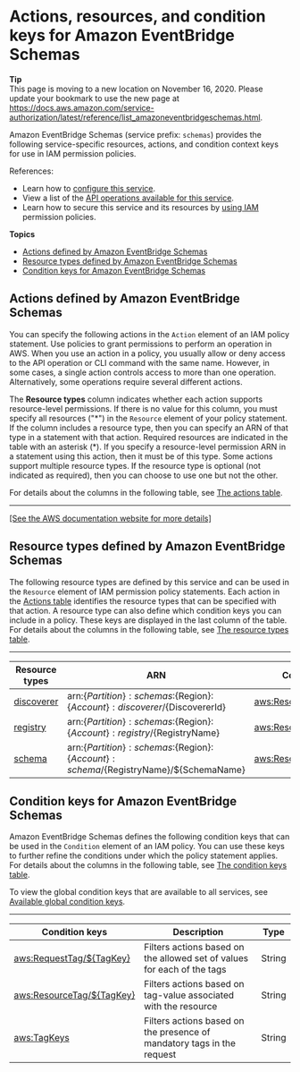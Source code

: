 # Actions, resources, and condition keys for Amazon EventBridge Schemas<a name="list_amazoneventbridgeschemas"></a>

**Tip**  
This page is moving to a new location on November 16, 2020\. Please update your bookmark to use the new page at [https://docs\.aws\.amazon\.com/service\-authorization/latest/reference/list\_amazoneventbridgeschemas\.html](https://docs.aws.amazon.com/service-authorization/latest/reference/list_amazoneventbridgeschemas.html)\. 

Amazon EventBridge Schemas \(service prefix: `schemas`\) provides the following service\-specific resources, actions, and condition context keys for use in IAM permission policies\.

References:
+ Learn how to [configure this service](https://docs.aws.amazon.com/eventbridge/latest/userguide/)\.
+ View a list of the [API operations available for this service](https://docs.aws.amazon.com/eventbridge/latest/schema-reference/)\.
+ Learn how to secure this service and its resources by [using IAM](https://docs.aws.amazon.com/eventbridge/latest/userguide/auth-and-access-control-eventbridge.html) permission policies\.

**Topics**
+ [Actions defined by Amazon EventBridge Schemas](#amazoneventbridgeschemas-actions-as-permissions)
+ [Resource types defined by Amazon EventBridge Schemas](#amazoneventbridgeschemas-resources-for-iam-policies)
+ [Condition keys for Amazon EventBridge Schemas](#amazoneventbridgeschemas-policy-keys)

## Actions defined by Amazon EventBridge Schemas<a name="amazoneventbridgeschemas-actions-as-permissions"></a>

You can specify the following actions in the `Action` element of an IAM policy statement\. Use policies to grant permissions to perform an operation in AWS\. When you use an action in a policy, you usually allow or deny access to the API operation or CLI command with the same name\. However, in some cases, a single action controls access to more than one operation\. Alternatively, some operations require several different actions\.

The **Resource types** column indicates whether each action supports resource\-level permissions\. If there is no value for this column, you must specify all resources \("\*"\) in the `Resource` element of your policy statement\. If the column includes a resource type, then you can specify an ARN of that type in a statement with that action\. Required resources are indicated in the table with an asterisk \(\*\)\. If you specify a resource\-level permission ARN in a statement using this action, then it must be of this type\. Some actions support multiple resource types\. If the resource type is optional \(not indicated as required\), then you can choose to use one but not the other\.

For details about the columns in the following table, see [The actions table](reference_policies_actions-resources-contextkeys.md#actions_table)\.


****  
[\[See the AWS documentation website for more details\]](http://docs.aws.amazon.com/IAM/latest/UserGuide/list_amazoneventbridgeschemas.html)

## Resource types defined by Amazon EventBridge Schemas<a name="amazoneventbridgeschemas-resources-for-iam-policies"></a>

The following resource types are defined by this service and can be used in the `Resource` element of IAM permission policy statements\. Each action in the [Actions table](#amazoneventbridgeschemas-actions-as-permissions) identifies the resource types that can be specified with that action\. A resource type can also define which condition keys you can include in a policy\. These keys are displayed in the last column of the table\. For details about the columns in the following table, see [The resource types table](reference_policies_actions-resources-contextkeys.md#resources_table)\.


****  

| Resource types | ARN | Condition keys | 
| --- | --- | --- | 
|   [ discoverer ](https://docs.aws.amazon.com/eventbridge/latest/userguide/iam-identity-based-access-control-eventbridge.html)  |  arn:$\{Partition\}:schemas:$\{Region\}:$\{Account\}:discoverer/$\{DiscovererId\}  |   [ aws:ResourceTag/$\{TagKey\} ](#amazoneventbridgeschemas-aws_ResourceTag___TagKey_)   | 
|   [ registry ](https://docs.aws.amazon.com/eventbridge/latest/userguide/iam-identity-based-access-control-eventbridge.html)  |  arn:$\{Partition\}:schemas:$\{Region\}:$\{Account\}:registry/$\{RegistryName\}  |   [ aws:ResourceTag/$\{TagKey\} ](#amazoneventbridgeschemas-aws_ResourceTag___TagKey_)   | 
|   [ schema ](https://docs.aws.amazon.com/eventbridge/latest/userguide/iam-identity-based-access-control-eventbridge.html)  |  arn:$\{Partition\}:schemas:$\{Region\}:$\{Account\}:schema/$\{RegistryName\}/$\{SchemaName\}  |   [ aws:ResourceTag/$\{TagKey\} ](#amazoneventbridgeschemas-aws_ResourceTag___TagKey_)   | 

## Condition keys for Amazon EventBridge Schemas<a name="amazoneventbridgeschemas-policy-keys"></a>

Amazon EventBridge Schemas defines the following condition keys that can be used in the `Condition` element of an IAM policy\. You can use these keys to further refine the conditions under which the policy statement applies\. For details about the columns in the following table, see [The condition keys table](reference_policies_actions-resources-contextkeys.md#context_keys_table)\.

To view the global condition keys that are available to all services, see [Available global condition keys](reference_policies_condition-keys.html#AvailableKeys)\.


****  

| Condition keys | Description | Type | 
| --- | --- | --- | 
|   [ aws:RequestTag/$\{TagKey\} ](https://docs.aws.amazon.com/IAM/latest/UserGuide/reference_policies_condition-keys.html#condition-keys-requesttag)  | Filters actions based on the allowed set of values for each of the tags | String | 
|   [ aws:ResourceTag/$\{TagKey\} ](https://docs.aws.amazon.com/IAM/latest/UserGuide/reference_policies_condition-keys.html#condition-keys-resourcetag)  | Filters actions based on tag\-value associated with the resource | String | 
|   [ aws:TagKeys ](https://docs.aws.amazon.com/IAM/latest/UserGuide/reference_policies_condition-keys.html#condition-keys-tagkeys)  | Filters actions based on the presence of mandatory tags in the request | String | 